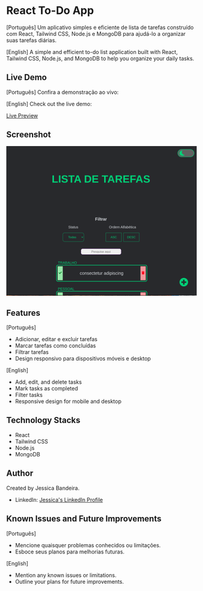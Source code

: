 # React To-Do App

[Português]
Um aplicativo simples e eficiente de lista de tarefas construído com React, Tailwind CSS, Node.js e MongoDB para ajudá-lo a organizar suas tarefas diárias.

[English]
A simple and efficient to-do list application built with React, Tailwind CSS, Node.js, and MongoDB to help you organize your daily tasks.

## Live Demo
[Português]
Confira a demonstração ao vivo:

[English]
Check out the live demo: 


[Live Preview](https://to-do-app-frontend-amn0.onrender.com/)

## Screenshot
![Home Page](frontend/src/images/PrintScreenHomePage.png)

## Features
[Português]
- Adicionar, editar e excluir tarefas
- Marcar tarefas como concluídas
- Filtrar tarefas
- Design responsivo para dispositivos móveis e desktop

[English]
- Add, edit, and delete tasks
- Mark tasks as completed
- Filter tasks
- Responsive design for mobile and desktop

## Technology Stacks
- React
- Tailwind CSS
- Node.js
- MongoDB

## Author
Created by Jessica Bandeira.
- LinkedIn: [Jessica's LinkedIn Profile](https://www.linkedin.com/in/jessica-santosb/)

## Known Issues and Future Improvements
[Português]
- Mencione quaisquer problemas conhecidos ou limitações.
- Esboce seus planos para melhorias futuras.

[English]
- Mention any known issues or limitations.
- Outline your plans for future improvements.
